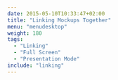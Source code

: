 ```yaml
---
date: 2015-05-10T10:33:47+02:00
title: "Linking Mockups Together"
menu: "menudesktop"
weight: 180
tags:
  - "Linking"
  - "Full Screen"
  - "Presentation Mode"
include: "linking"
---
```

